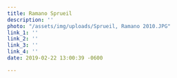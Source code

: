 ```yaml
---
title: Ramano Sprueil
description: ''
photo: "/assets/img/uploads/Sprueil, Ramano 2010.JPG"
link_1: ''
link_2: ''
link_3: ''
link_4: ''
date: 2019-02-22 13:00:39 -0600

---
```

